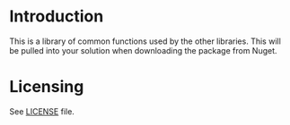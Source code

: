 # Introduction
This is a library of common functions used by the other libraries.
This will be pulled into your solution when downloading the package from Nuget.

# Licensing
See [LICENSE](LICENSE.txt) file.